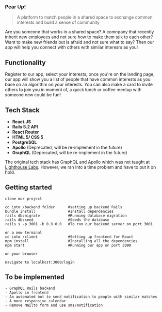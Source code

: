 ### Pear Up!
> A platform to match people in a shared space to exchange common interests and build a sense of community

Are you someone that works in a shared space? A comnpany that recently inherit new employees and not sure how to make them talk to each other? 
Want to make new friends but is afraid and not sure what to say? Then our app will help you connect with others with similar interesrs as you!

## Functionality
Register to our app, select your interests, once you're on the landing page, our app will show you a list of people that have common interests as you base on an algorithm on your interests. You can also make a card to invite others to join you in moment of, a quick lunch or coffee meetup with someone new could be fun! 

## Tech Stack

* **React.JS**
* **Rails 5.2 API**
* **React Router**
* **HTML 5/ CSS 5**
* **PostgreSQL**
* **Apollo** (Deprecated, will be re-implement in the future)
* **GraphQL** (Deprecated, will be re-implement in the future)

The original tech stack has GraphQL and Apollo which was not taught at [Lighthouse Labs](https://lighthouselabs.ca/web-bootcamp). However, we ran into a time problem and have to put it on hold.

## Getting started
```
clone our project

cd into /backend folder      #setting up backend Rails
bundle install               #Install dependencies
rails db:migrate             #Running database migration
rails db:seed                #Seeds the database
rails s -p 3001 -b 0.0.0.0   #To run our backend server on port 3001

on a new terminal
cd into /client              #Setting up frontend for React
npm install                  #Installing all the dependencies
npm start                    #Running our app on port 3000

on your browser

navigate to localhost:3000/login
```

## To be implemented

    - GraphQL Rails backend
    - Apollo in frontend
    - An automated bot to send notification to people with similar matches
    - A more responsive calendar
    - Remove Mailto form and use sms/notification 






